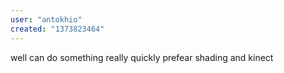 ```yaml
---
user: "antokhio"
created: "1373823464"
---
```


well can do something really quickly 
prefear shading and kinect

